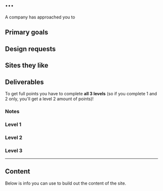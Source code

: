 # ...

A company has approached you to 

## Primary goals



## Design requests



## Sites they like



## Deliverables

To get full points you have to complete **all 3 levels** (so if you complete 1 and 2 only, you'll get a level 2 amount of points)!

### Notes



### Level 1



### Level 2



### Level 3



---

## Content

Below is info you can use to build out the content of the site.


